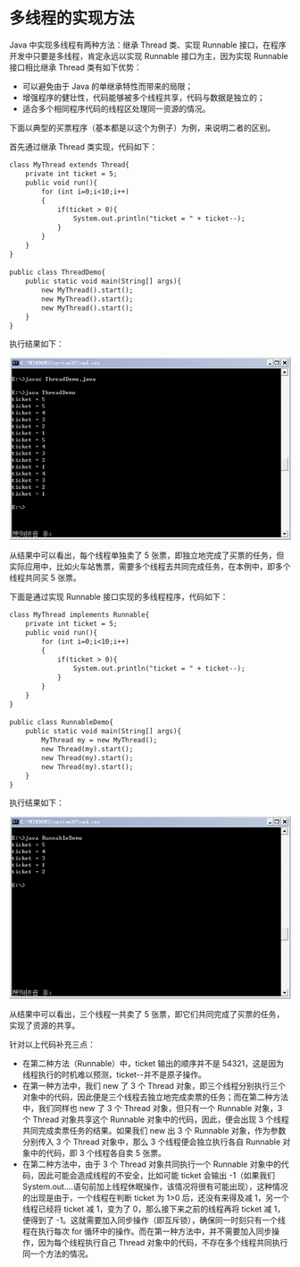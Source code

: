 # 多线程的实现方法

Java 中实现多线程有两种方法：继承 Thread 类、实现 Runnable 接口，在程序开发中只要是多线程，肯定永远以实现 Runnable 接口为主，因为实现 Runnable 接口相比继承 Thread 类有如下优势：

- 可以避免由于 Java 的单继承特性而带来的局限；
- 增强程序的健壮性，代码能够被多个线程共享，代码与数据是独立的；
- 适合多个相同程序代码的线程区处理同一资源的情况。

下面以典型的买票程序（基本都是以这个为例子）为例，来说明二者的区别。

首先通过继承 Thread 类实现，代码如下：

```
class MyThread extends Thread{  
    private int ticket = 5;  
    public void run(){  
        for (int i=0;i<10;i++)  
        {  
            if(ticket > 0){  
                System.out.println("ticket = " + ticket--);  
            }  
        }  
    }  
}  
  
public class ThreadDemo{  
    public static void main(String[] args){  
        new MyThread().start();  
        new MyThread().start();  
        new MyThread().start();  
    }  
} 
```

执行结果如下：

![](images/result.png)

从结果中可以看出，每个线程单独卖了 5 张票，即独立地完成了买票的任务，但实际应用中，比如火车站售票，需要多个线程去共同完成任务，在本例中，即多个线程共同买 5 张票。

下面是通过实现 Runnable 接口实现的多线程程序，代码如下：

```
class MyThread implements Runnable{  
    private int ticket = 5;  
    public void run(){  
        for (int i=0;i<10;i++)  
        {  
            if(ticket > 0){  
                System.out.println("ticket = " + ticket--);  
            }  
        }  
    }  
}  
  
public class RunnableDemo{  
    public static void main(String[] args){  
        MyThread my = new MyThread();  
        new Thread(my).start();  
        new Thread(my).start();  
        new Thread(my).start();  
    }  
}
```

执行结果如下：

![](images/result1.png)

从结果中可以看出，三个线程一共卖了 5 张票，即它们共同完成了买票的任务，实现了资源的共享。

针对以上代码补充三点：

- 在第二种方法（Runnable）中，ticket 输出的顺序并不是 54321，这是因为线程执行的时机难以预测，ticket--并不是原子操作。
- 在第一种方法中，我们 new 了 3 个 Thread 对象，即三个线程分别执行三个对象中的代码，因此便是三个线程去独立地完成卖票的任务；而在第二种方法中，我们同样也 new 了 3 个 Thread 对象，但只有一个 Runnable 对象，3 个 Thread 对象共享这个 Runnable 对象中的代码，因此，便会出现 3 个线程共同完成卖票任务的结果。如果我们 new 出 3 个 Runnable 对象，作为参数分别传入 3 个 Thread 对象中，那么 3 个线程便会独立执行各自 Runnable 对象中的代码，即 3 个线程各自卖 5 张票。
- 在第二种方法中，由于 3 个 Thread 对象共同执行一个 Runnable 对象中的代码，因此可能会造成线程的不安全，比如可能 ticket 会输出 -1（如果我们 System.out....语句前加上线程休眠操作，该情况将很有可能出现），这种情况的出现是由于，一个线程在判断 ticket 为 1>0 后，还没有来得及减 1，另一个线程已经将 ticket 减 1，变为了 0，那么接下来之前的线程再将 ticket 减 1，便得到了 -1。这就需要加入同步操作（即互斥锁），确保同一时刻只有一个线程在执行每次 for 循环中的操作。而在第一种方法中，并不需要加入同步操作，因为每个线程执行自己 Thread 对象中的代码，不存在多个线程共同执行同一个方法的情况。

